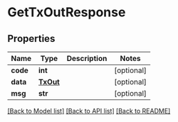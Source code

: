 # GetTxOutResponse

## Properties
Name | Type | Description | Notes
------------ | ------------- | ------------- | -------------
**code** | **int** |  | [optional] 
**data** | [**TxOut**](TxOut.md) |  | [optional] 
**msg** | **str** |  | [optional] 

[[Back to Model list]](../README.md#documentation-for-models) [[Back to API list]](../README.md#documentation-for-api-endpoints) [[Back to README]](../README.md)

